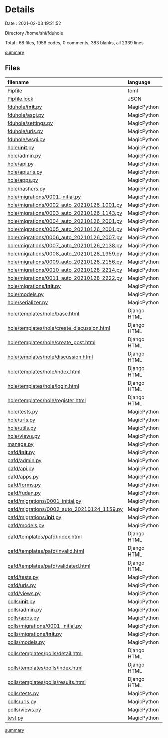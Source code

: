 # Details

Date : 2021-02-03 19:21:52

Directory /home/shi/fduhole

Total : 68 files,  1956 codes, 0 comments, 383 blanks, all 2339 lines

[summary](results.md)

## Files
| filename | language | code | comment | blank | total |
| :--- | :--- | ---: | ---: | ---: | ---: |
| [Pipfile](/Pipfile) | toml | 17 | 0 | 4 | 21 |
| [Pipfile.lock](/Pipfile.lock) | JSON | 264 | 0 | 1 | 265 |
| [fduhole/__init__.py](/fduhole/__init__.py) | MagicPython | 0 | 0 | 1 | 1 |
| [fduhole/asgi.py](/fduhole/asgi.py) | MagicPython | 10 | 0 | 7 | 17 |
| [fduhole/settings.py](/fduhole/settings.py) | MagicPython | 151 | 0 | 44 | 195 |
| [fduhole/urls.py](/fduhole/urls.py) | MagicPython | 25 | 0 | 3 | 28 |
| [fduhole/wsgi.py](/fduhole/wsgi.py) | MagicPython | 11 | 0 | 8 | 19 |
| [hole/__init__.py](/hole/__init__.py) | MagicPython | 0 | 0 | 1 | 1 |
| [hole/admin.py](/hole/admin.py) | MagicPython | 7 | 0 | 0 | 7 |
| [hole/api.py](/hole/api.py) | MagicPython | 201 | 0 | 39 | 240 |
| [hole/apiurls.py](/hole/apiurls.py) | MagicPython | 10 | 0 | 1 | 11 |
| [hole/apps.py](/hole/apps.py) | MagicPython | 3 | 0 | 3 | 6 |
| [hole/hashers.py](/hole/hashers.py) | MagicPython | 3 | 0 | 2 | 5 |
| [hole/migrations/0001_initial.py](/hole/migrations/0001_initial.py) | MagicPython | 18 | 0 | 7 | 25 |
| [hole/migrations/0002_auto_20210126_1001.py](/hole/migrations/0002_auto_20210126_1001.py) | MagicPython | 17 | 0 | 6 | 23 |
| [hole/migrations/0003_auto_20210126_1143.py](/hole/migrations/0003_auto_20210126_1143.py) | MagicPython | 43 | 0 | 6 | 49 |
| [hole/migrations/0004_auto_20210126_2001.py](/hole/migrations/0004_auto_20210126_2001.py) | MagicPython | 18 | 0 | 6 | 24 |
| [hole/migrations/0005_auto_20210126_2001.py](/hole/migrations/0005_auto_20210126_2001.py) | MagicPython | 13 | 0 | 6 | 19 |
| [hole/migrations/0006_auto_20210126_2007.py](/hole/migrations/0006_auto_20210126_2007.py) | MagicPython | 13 | 0 | 6 | 19 |
| [hole/migrations/0007_auto_20210126_2138.py](/hole/migrations/0007_auto_20210126_2138.py) | MagicPython | 18 | 0 | 6 | 24 |
| [hole/migrations/0008_auto_20210128_1959.py](/hole/migrations/0008_auto_20210128_1959.py) | MagicPython | 23 | 0 | 6 | 29 |
| [hole/migrations/0009_auto_20210128_2156.py](/hole/migrations/0009_auto_20210128_2156.py) | MagicPython | 23 | 0 | 6 | 29 |
| [hole/migrations/0010_auto_20210128_2214.py](/hole/migrations/0010_auto_20210128_2214.py) | MagicPython | 19 | 0 | 6 | 25 |
| [hole/migrations/0011_auto_20210128_2222.py](/hole/migrations/0011_auto_20210128_2222.py) | MagicPython | 14 | 0 | 6 | 20 |
| [hole/migrations/__init__.py](/hole/migrations/__init__.py) | MagicPython | 0 | 0 | 1 | 1 |
| [hole/models.py](/hole/models.py) | MagicPython | 31 | 0 | 6 | 37 |
| [hole/serializer.py](/hole/serializer.py) | MagicPython | 32 | 0 | 6 | 38 |
| [hole/templates/hole/base.html](/hole/templates/hole/base.html) | Django HTML | 23 | 0 | 1 | 24 |
| [hole/templates/hole/create_discussion.html](/hole/templates/hole/create_discussion.html) | Django HTML | 9 | 0 | 2 | 11 |
| [hole/templates/hole/create_post.html](/hole/templates/hole/create_post.html) | Django HTML | 13 | 0 | 2 | 15 |
| [hole/templates/hole/discussion.html](/hole/templates/hole/discussion.html) | Django HTML | 58 | 0 | 5 | 63 |
| [hole/templates/hole/index.html](/hole/templates/hole/index.html) | Django HTML | 51 | 0 | 9 | 60 |
| [hole/templates/hole/login.html](/hole/templates/hole/login.html) | Django HTML | 46 | 0 | 9 | 55 |
| [hole/templates/hole/register.html](/hole/templates/hole/register.html) | Django HTML | 40 | 0 | 9 | 49 |
| [hole/tests.py](/hole/tests.py) | MagicPython | 2 | 0 | 2 | 4 |
| [hole/urls.py](/hole/urls.py) | MagicPython | 21 | 0 | 4 | 25 |
| [hole/utils.py](/hole/utils.py) | MagicPython | 29 | 0 | 3 | 32 |
| [hole/views.py](/hole/views.py) | MagicPython | 149 | 0 | 20 | 169 |
| [manage.py](/manage.py) | MagicPython | 18 | 0 | 5 | 23 |
| [pafd/__init__.py](/pafd/__init__.py) | MagicPython | 0 | 0 | 1 | 1 |
| [pafd/admin.py](/pafd/admin.py) | MagicPython | 4 | 0 | 1 | 5 |
| [pafd/api.py](/pafd/api.py) | MagicPython | 21 | 0 | 2 | 23 |
| [pafd/apps.py](/pafd/apps.py) | MagicPython | 3 | 0 | 3 | 6 |
| [pafd/forms.py](/pafd/forms.py) | MagicPython | 20 | 0 | 6 | 26 |
| [pafd/fudan.py](/pafd/fudan.py) | MagicPython | 161 | 0 | 27 | 188 |
| [pafd/migrations/0001_initial.py](/pafd/migrations/0001_initial.py) | MagicPython | 18 | 0 | 7 | 25 |
| [pafd/migrations/0002_auto_20210124_1159.py](/pafd/migrations/0002_auto_20210124_1159.py) | MagicPython | 13 | 0 | 6 | 19 |
| [pafd/migrations/__init__.py](/pafd/migrations/__init__.py) | MagicPython | 0 | 0 | 1 | 1 |
| [pafd/models.py](/pafd/models.py) | MagicPython | 8 | 0 | 5 | 13 |
| [pafd/templates/pafd/index.html](/pafd/templates/pafd/index.html) | Django HTML | 20 | 0 | 1 | 21 |
| [pafd/templates/pafd/invalid.html](/pafd/templates/pafd/invalid.html) | Django HTML | 18 | 0 | 1 | 19 |
| [pafd/templates/pafd/validated.html](/pafd/templates/pafd/validated.html) | Django HTML | 18 | 0 | 1 | 19 |
| [pafd/tests.py](/pafd/tests.py) | MagicPython | 2 | 0 | 2 | 4 |
| [pafd/urls.py](/pafd/urls.py) | MagicPython | 11 | 0 | 2 | 13 |
| [pafd/views.py](/pafd/views.py) | MagicPython | 43 | 0 | 5 | 48 |
| [polls/__init__.py](/polls/__init__.py) | MagicPython | 0 | 0 | 1 | 1 |
| [polls/admin.py](/polls/admin.py) | MagicPython | 3 | 0 | 1 | 4 |
| [polls/apps.py](/polls/apps.py) | MagicPython | 3 | 0 | 3 | 6 |
| [polls/migrations/0001_initial.py](/polls/migrations/0001_initial.py) | MagicPython | 26 | 0 | 7 | 33 |
| [polls/migrations/__init__.py](/polls/migrations/__init__.py) | MagicPython | 0 | 0 | 1 | 1 |
| [polls/models.py](/polls/models.py) | MagicPython | 17 | 0 | 7 | 24 |
| [polls/templates/polls/detail.html](/polls/templates/polls/detail.html) | Django HTML | 10 | 0 | 2 | 12 |
| [polls/templates/polls/index.html](/polls/templates/polls/index.html) | Django HTML | 9 | 0 | 0 | 9 |
| [polls/templates/polls/results.html](/polls/templates/polls/results.html) | Django HTML | 7 | 0 | 3 | 10 |
| [polls/tests.py](/polls/tests.py) | MagicPython | 29 | 0 | 7 | 36 |
| [polls/urls.py](/polls/urls.py) | MagicPython | 9 | 0 | 3 | 12 |
| [polls/views.py](/polls/views.py) | MagicPython | 34 | 0 | 11 | 45 |
| [test.py](/test.py) | MagicPython | 6 | 0 | 1 | 7 |

[summary](results.md)